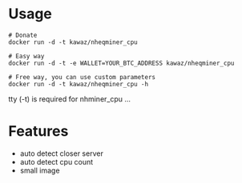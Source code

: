 # Usage

```
# Donate
docker run -d -t kawaz/nheqminer_cpu

# Easy way
docker run -d -t -e WALLET=YOUR_BTC_ADDRESS kawaz/nheqminer_cpu

# Free way, you can use custom parameters
docker run -d -t kawaz/nheqminer_cpu -h
```

tty (-t) is required for nhminer_cpu ...

# Features

- auto detect closer server
- auto detect cpu count
- small image
